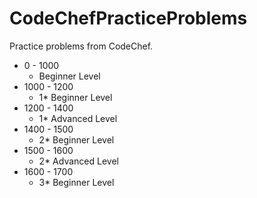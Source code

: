 # CodeChefPracticeProblems
Practice problems from CodeChef.
- 0 - 1000
  - Beginner Level
- 1000 - 1200
  - 1* Beginner Level
- 1200 - 1400
  - 1* Advanced Level
- 1400 - 1500
  - 2* Beginner Level
- 1500 - 1600
  - 2* Advanced Level
- 1600 - 1700
  - 3* Beginner Level
